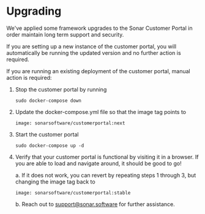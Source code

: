 # Upgrading
We've applied some framework upgrades to the Sonar Customer Portal in order maintain long term support and security.

If you are setting up a new instance of the customer portal, you will automatically be running the updated version and no further action is required.


If you are running an existing deployment of the customer portal, manual action is required:

1. Stop the customer portal by running
	```
	sudo docker-compose down
	```

2. Update the docker-compose.yml file so that
	the image tag points to
	```
	image: sonarsoftware/customerportal:next
	```

3. Start the customer portal
	```
	sudo docker-compose up -d
	```
4. Verify that your customer portal is functional by visiting it in a browser. If you are able to load and navigate around, it should be good to go!

	a. If it does not work, you can revert by repeating steps 1 through 3, but changing the image tag back to 
	```
	image: sonarsoftware/customerportal:stable
	```
	b. Reach out to support@sonar.software for further assistance.

